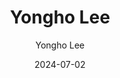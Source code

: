---
layout: personal_info  # FIXED! DO NOT CHANGE!
author: Yongho Lee   # your name
title:  Yongho Lee   # your name
date:   2024-07-02

params:
    position:  "PhD Course"    # TODO: push your position; the position should be the one between ["Principal Investigator", "PhD Course", "Master Course", "Graduate", Alumni]
    job_title: "Researcher"       # TODO: all of the students should specify the title of himself as a "Researcher"
    telephone: "+82-31-299-4658"  # TODO: phone number (if you don't want to upload your phone number, comment or remove this line!)
    email:     "jhyn205@skku.edu"  # TODO: school email address (if you don't want to upload your email address, comment or remove this line!)
    
    profile_image: yongholee.jpg  # TODO: put the filename of the profile image here 

    interests: [   # TODO: fill out your research interests
        "Computer Architecture", 
        "Memory Systems",
        "Heterogenous Systems"
    ]

    biography: |   # TODO: fill out your short biography... Introduce yourself! (if you don't want to upload your biography, comment or remove this whole section!)
        Yongho Lee is a distinguished scholar currently pursuing his Ph.D. at Sungkyunkwan University. He holds a Bachelor's degree from Kyungpook National University and a Master's degree from Sungkyunkwan University. Yongho's research interests are centered around computer architecture, memory systems, and heterogeneous memory systems. His academic journey and research are dedicated to advancing the field of high-performance computing, with a particular focus on integrating diverse memory technologies to enhance system efficiency.

    enable_sections:  # TODO: this section checks whether to show "Experiences", "Awards and Honors", "Activities" (publications will automatically be added to your page)
        enable_experiences:   true  # enable "Professional Experience" section
        enable_awards_honors: false  # enable "Awards & Honors" section
        enable_activities:    false  # enable "Professional Activities" section


    # The sections below are optional...

    experiences:  # provide your professional experiences
        - {
            exp_from: "2023",  # start-date of this experience
            exp_to:   "",      # end-date of this experience (make this field empty if you are currently going through this experience)
            exp_desc: "Ph.D Student at Sungkyunkwan University"
        }
        - {
            exp_from: "2021",
            exp_to:   "2023",
            exp_desc: "Master's degree at Sungkyunkwan University"
        }
        - {
            exp_from: "2015",
            exp_to:   "2021",
            exp_desc: "Bachelor's degree at Kyungpook National University"
        }

    awards_honor:  # provide the list of awards that you won

    activities:  # provide list of professional activities

---